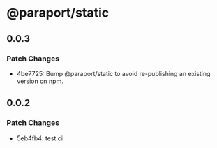 # @paraport/static

## 0.0.3

### Patch Changes

- 4be7725: Bump @paraport/static to avoid re-publishing an existing version on npm.

## 0.0.2

### Patch Changes

- 5eb4fb4: test ci
